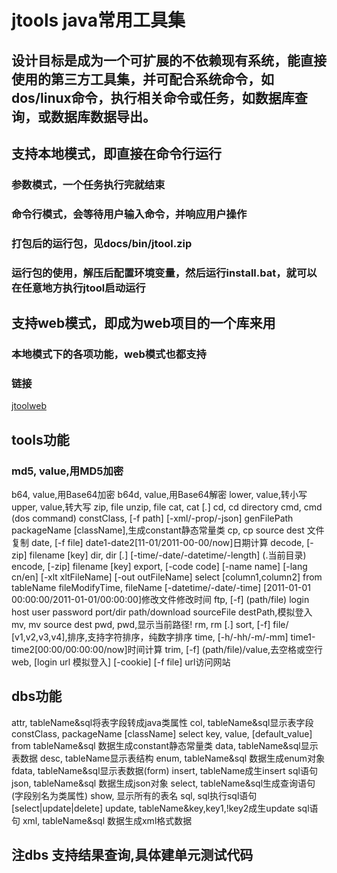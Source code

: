 jtools java常用工具集
===================================



设计目标是成为一个可扩展的不依赖现有系统，能直接使用的第三方工具集，并可配合系统命令，如dos/linux命令，执行相关命令或任务，如数据库查询，或数据库数据导出。
-----------------------------------



 支持本地模式，即直接在命令行运行
----------------------------------- 

### 参数模式，一个任务执行完就结束
### 命令行模式，会等待用户输入命令，并响应用户操作
### 打包后的运行包，见docs/bin/jtool.zip
### 运行包的使用，解压后配置环境变量，然后运行install.bat，就可以在任意地方执行jtool启动运行




 支持web模式，即成为web项目的一个库来用
----------------------------------- 

### 本地模式下的各项功能，web模式也都支持
### 链接
[jtoolweb](http://jtoolweb.jd-app.com/)<br />





tools功能
-----------------------------------
### md5, value,用MD5加密
b64, value,用Base64加密
b64d, value,用Base64解密
lower, value,转小写
upper, value,转大写
zip, file
unzip, file
cat, cat [*.*]
cd, cd directory
cmd, cmd (dos command)
constClass, [-f path] [-xml/-prop/-json] genFilePath packageName [className],生成constant静态常量类
cp, cp source dest 文件复制
date, [-f file] date1-date2[11-01/2011-00-00/now]日期计算
decode, [-zip] filename [key]
dir, dir [*.*] [-time/-date/-datetime/-length] (.当前目录)
encode, [-zip] filename [key]
export, [-code code] [-name name] [-lang cn/en] [-xlt xltFileName] [-out outFileName] select [column1,column2] from tableName
fileModifyTime,  fileName [-datetime/-date/-time] [2011-01-01 00:00:00/2011-01-01/00:00:00]修改文件修改时间
ftp, [-f] (path/file) login host user password port/dir path/download sourceFile destPath,模拟登入
mv, mv source dest
pwd, pwd,显示当前路径!
rm, rm [*.*]
sort, [-f] file/ [v1,v2,v3,v4],排序,支持字符排序，纯数字排序
time, [-h/-hh/-m/-mm] time1-time2[00:00/00:00:00/now]时间计算
trim, [-f] (path/file)/value,去空格或空行
web, [login url 模拟登入] [-cookie] [-f file] url访问网站


dbs功能
-----------------------------------
attr, tableName&sql将表字段转成java类属性
col, tableName&sql显示表字段
constClass, packageName [className] select key, value, [default_value] from tableName&sql 数据生成constant静态常量类
data, tableName&sql显示表数据
desc, tableName显示表结构
enum, tableName&sql 数据生成enum对象
fdata, tableName&sql显示表数据(form)
insert, tableName成生insert sql语句
json, tableName&sql 数据生成json对象
select, tableName&sql生成查询语句(字段别名为类属性)
show, 显示所有的表名
sql, sql执行sql语句[select|update|delete]
update, tableName&key,key1,!key2成生update sql语句
xml, tableName&sql 数据生成xml格式数据

## 注dbs 支持结果查询,具体建单元测试代码




